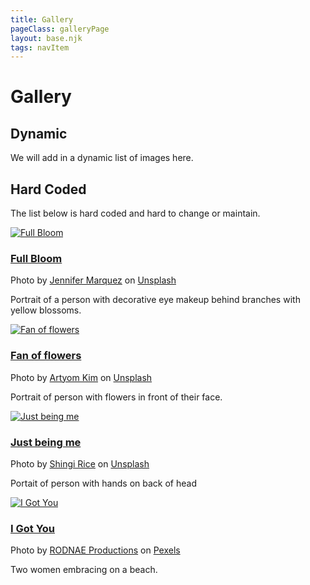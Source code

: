 ```yaml
---
title: Gallery
pageClass: galleryPage
layout: base.njk
tags: navItem
---
```

<h1 class="pageTitle">Gallery</h1>

<h2>Dynamic</h2>
<p>We will add in a dynamic list of images here.</p>



<h2>Hard Coded</h2>
<p>The list below is hard coded and hard to change or maintain.</p>

<div class="gallery">
<div class="card">
  <a href="/gallery/fullbloom"><img src="/images/jennifer-marquez-WW-TIGWKCyc-unsplash.jpg" alt="Full Bloom"></a>
  <div class="container">
    <h3><a href="/gallery/fullbloom">Full Bloom</a></h3>
    <p>Photo by <a href="https://unsplash.com/@jamscreativephotography?utm_source=unsplash&utm_medium=referral&utm_content=creditCopyText">Jennifer Marquez</a> on <a href="https://unsplash.com/@jamscreativephotography?utm_source=unsplash&utm_medium=referral&utm_content=creditCopyText">Unsplash</a></p>
    <p>Portrait of a person with decorative eye makeup behind branches with yellow blossoms.</p>
  </div>
</div>
<div class="card">
  <a href="/gallery/fanflowers.html"><img src="/images/artyom-kim-gzaXICn5P8o-unsplash.jpg" alt="Fan of flowers"></a>
  <div class="container">
    <h3><a href="/gallery/fanflowers.html">Fan of flowers</a></h3>
    <p>Photo by <a href="https://unsplash.com/@nezelenoe?utm_source=unsplash&utm_medium=referral&utm_content=creditCopyText">Artyom Kim</a> on <a href="https://unsplash.com/@nezelenoe?utm_source=unsplash&utm_medium=referral&utm_content=creditCopyText">Unsplash</a></p>
    <p>Portrait of person with flowers in front of their face.</p>
  </div>
</div>
<div class="card">
  <a href="/gallery/justbeme.html"><img src="/images/shingi-rice-9qzwgBYdrgE-unsplash.jpg" alt="Just being me"></a>
  <div class="container">
    <h3><a href="/gallery/justbeme.html">Just being me</a></h3>
    <p>Photo by <a href="https://unsplash.com/@bluespit?utm_source=unsplash&utm_medium=referral&utm_content=creditCopyText">Shingi Rice</a> on <a href="https://unsplash.com/@bluespit?utm_source=unsplash&utm_medium=referral&utm_content=creditCopyText">Unsplash</a></p>
    <p>Portait of person with hands on back of head</p>
  </div>
</div>
<div class="card">
  <a href="/gallery/igotu.html"><img src="/images/pexels-rodnae-productions-4918787.jpg" alt="I Got You"></a>
  <div class="container">
    <h3><a href="/gallery/igotu.html">I Got You</a></h3>
    <p>Photo by <a href="https://www.pexels.com/@rodnae-prod">RODNAE Productions</a> on <a href="https://www.pexels.com/">Pexels</a></p>
    <p>Two women embracing on a beach.</p>
  </div>
</div>
</div>